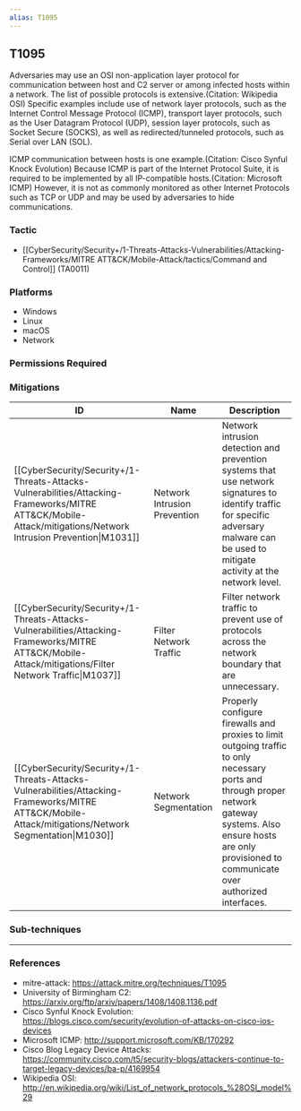 ```yaml
---
alias: T1095
---
```


## T1095

Adversaries may use an OSI non-application layer protocol for communication between host and C2 server or among infected hosts within a network. The list of possible protocols is extensive.(Citation: Wikipedia OSI) Specific examples include use of network layer protocols, such as the Internet Control Message Protocol (ICMP), transport layer protocols, such as the User Datagram Protocol (UDP), session layer protocols, such as Socket Secure (SOCKS), as well as redirected/tunneled protocols, such as Serial over LAN (SOL).

ICMP communication between hosts is one example.(Citation: Cisco Synful Knock Evolution) Because ICMP is part of the Internet Protocol Suite, it is required to be implemented by all IP-compatible hosts.(Citation: Microsoft ICMP) However, it is not as commonly monitored as other Internet Protocols such as TCP or UDP and may be used by adversaries to hide communications.


### Tactic
- [[CyberSecurity/Security+/1-Threats-Attacks-Vulnerabilities/Attacking-Frameworks/MITRE ATT&CK/Mobile-Attack/tactics/Command and Control]] (TA0011)

### Platforms
- Windows
- Linux
- macOS
- Network

### Permissions Required

### Mitigations

| ID | Name | Description |
| --- | --- | --- |
| [[CyberSecurity/Security+/1-Threats-Attacks-Vulnerabilities/Attacking-Frameworks/MITRE ATT&CK/Mobile-Attack/mitigations/Network Intrusion Prevention\|M1031]] | Network Intrusion Prevention | Network intrusion detection and prevention systems that use network signatures to identify traffic for specific adversary malware can be used to mitigate activity at the network level. |
| [[CyberSecurity/Security+/1-Threats-Attacks-Vulnerabilities/Attacking-Frameworks/MITRE ATT&CK/Mobile-Attack/mitigations/Filter Network Traffic\|M1037]] | Filter Network Traffic | Filter network traffic to prevent use of protocols across the network boundary that are unnecessary. |
| [[CyberSecurity/Security+/1-Threats-Attacks-Vulnerabilities/Attacking-Frameworks/MITRE ATT&CK/Mobile-Attack/mitigations/Network Segmentation\|M1030]] | Network Segmentation | Properly configure firewalls and proxies to limit outgoing traffic to only necessary ports and through proper network gateway systems. Also ensure hosts are only provisioned to communicate over authorized interfaces. |

### Sub-techniques


---
### References

- mitre-attack: https://attack.mitre.org/techniques/T1095
- University of Birmingham C2: https://arxiv.org/ftp/arxiv/papers/1408/1408.1136.pdf
- Cisco Synful Knock Evolution: https://blogs.cisco.com/security/evolution-of-attacks-on-cisco-ios-devices
- Microsoft ICMP: http://support.microsoft.com/KB/170292
- Cisco Blog Legacy Device Attacks: https://community.cisco.com/t5/security-blogs/attackers-continue-to-target-legacy-devices/ba-p/4169954
- Wikipedia OSI: http://en.wikipedia.org/wiki/List_of_network_protocols_%28OSI_model%29

